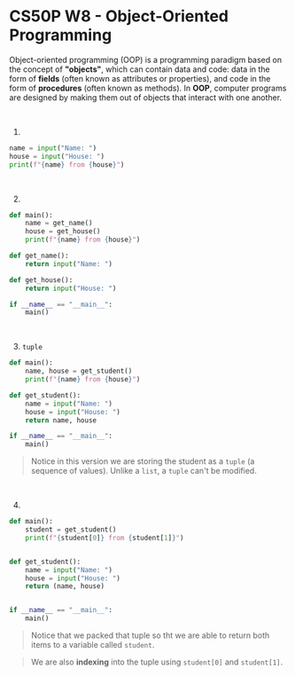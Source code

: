 # CS50P W8 - Object-Oriented Programming
Object-oriented programming (OOP) is a programming paradigm based on the concept of **"objects"**, which can contain data and code: data in the form of **fields** (often known as attributes or properties), and code in the form of **procedures** (often known as methods). In **OOP**, computer programs are designed by making them out of objects that interact with one another.

<br>

1. 
```py
name = input("Name: ")
house = input("House: ")
print(f"{name} from {house}")
``` 
<br>

2. 
```py 
def main():
    name = get_name()
    house = get_house()
    print(f"{name} from {house}")

def get_name():
    return input("Name: ")

def get_house():
    return input("House: ")

if __name__ == "__main__":
    main()
```
<br>

3. `tuple`
```py
def main():
    name, house = get_student()
    print(f"{name} from {house}")

def get_student():
    name = input("Name: ")
    house = input("House: ")
    return name, house

if __name__ == "__main__":
    main()
```
> Notice in this version we are storing the student as a `tuple` (a sequence of values). Unlike a `list`, a `tuple` can't be modified.

<br>

4. 
```py
def main():
    student = get_student()
    print(f"{student[0]} from {student[1]}")


def get_student():
    name = input("Name: ")
    house = input("House: ")
    return (name, house)


if __name__ == "__main__":
    main()
```
> Notice that we packed that tuple so tht we are able to return both items to a variable called `student`. 

> We are also **indexing** into the tuple using `student[0]` and `student[1]`.

<br>

